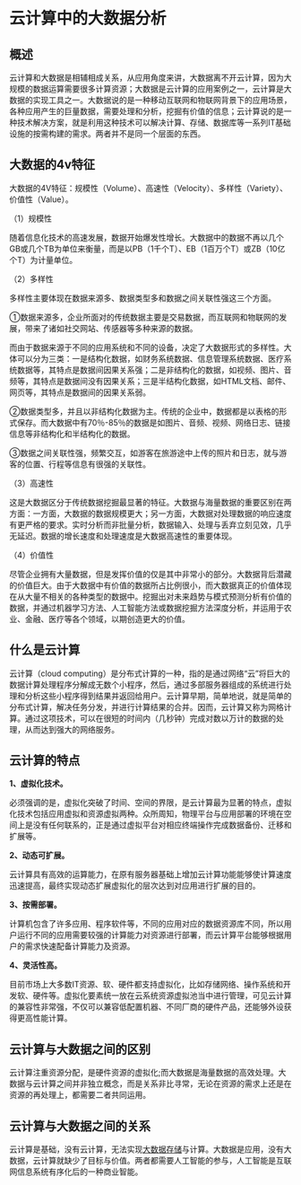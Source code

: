 # 云计算中的大数据分析

## 概述

云计算和大数据是相辅相成关系，从应用角度来讲，大数据离不开云计算，因为大规模的数据运算需要很多计算资源；大数据是云计算的应用案例之一，云计算是大数据的实现工具之一。大数据说的是一种移动互联网和物联网背景下的应用场景，各种应用产生的巨量数据，需要处理和分析，挖掘有价值的信息；云计算说的是一种技术解决方案，就是利用这种技术可以解决计算、存储、数据库等一系列IT基础设施的按需构建的需求。两者并不是同一个层面的东西。

## 大数据的4v特征

大数据的4V特征：规模性（Volume）、高速性（Velocity）、多样性（Variety）、价值性（Value）。

（1）规模性

随着信息化技术的高速发展，数据开始爆发性增长。大数据中的数据不再以几个GB或几个TB为单位来衡量，而是以PB（1千个T）、EB（1百万个T）或ZB（10亿个T）为计量单位。

（2）多样性

多样性主要体现在数据来源多、数据类型多和数据之间关联性强这三个方面。

①数据来源多，企业所面对的传统数据主要是交易数据，而互联网和物联网的发展，带来了诸如社交网站、传感器等多种来源的数据。

而由于数据来源于不同的应用系统和不同的设备，决定了大数据形式的多样性。大体可以分为三类：一是结构化数据，如财务系统数据、信息管理系统数据、医疗系统数据等，其特点是数据间因果关系强；二是非结构化的数据，如视频、图片、音频等，其特点是数据间没有因果关系；三是半结构化数据，如HTML文档、邮件、网页等，其特点是数据间的因果关系弱。

②数据类型多，并且以非结构化数据为主。传统的企业中，数据都是以表格的形式保存。而大数据中有70％-85％的数据是如图片、音频、视频、网络日志、链接信息等非结构化和半结构化的数据。

③数据之间关联性强，频繁交互，如游客在旅游途中上传的照片和日志，就与游客的位置、行程等信息有很强的关联性。

（3）高速性

这是大数据区分于传统数据挖掘最显著的特征。大数据与海量数据的重要区别在两方面：一方面，大数据的数据规模更大；另一方面，大数据对处理数据的响应速度有更严格的要求。实时分析而非批量分析，数据输入、处理与丢弃立刻见效，几乎无延迟。数据的增长速度和处理速度是大数据高速性的重要体现。

（4）价值性

尽管企业拥有大量数据，但是发挥价值的仅是其中非常小的部分。大数据背后潜藏的价值巨大。由于大数据中有价值的数据所占比例很小，而大数据真正的价值体现在从大量不相关的各种类型的数据中。挖掘出对未来趋势与模式预测分析有价值的数据，并通过机器学习方法、人工智能方法或数据挖掘方法深度分析，并运用于农业、金融、医疗等各个领域，以期创造更大的价值。

## 什么是云计算

云计算（cloud computing）是分布式计算的一种，指的是通过网络“云”将巨大的数据计算处理程序分解成无数个小程序，然后，通过多部服务器组成的系统进行处理和分析这些小程序得到结果并返回给用户。云计算早期，简单地说，就是简单的分布式计算，解决任务分发，并进行计算结果的合并。因而，云计算又称为网格计算。通过这项技术，可以在很短的时间内（几秒钟）完成对数以万计的数据的处理，从而达到强大的网络服务。

## 云计算的特点

**1、虚拟化技术。**

必须强调的是，虚拟化突破了时间、空间的界限，是云计算最为显著的特点，虚拟化技术包括应用虚拟和资源虚拟两种。众所周知，物理平台与应用部署的环境在空间上是没有任何联系的，正是通过虚拟平台对相应终端操作完成数据备份、迁移和扩展等。

**2、动态可扩展。**

云计算具有高效的运算能力，在原有服务器基础上增加云计算功能能够使计算速度迅速提高，最终实现动态扩展虚拟化的层次达到对应用进行扩展的目的。

**3、按需部署。**

计算机包含了许多应用、程序软件等，不同的应用对应的数据资源库不同，所以用户运行不同的应用需要较强的计算能力对资源进行部署，而云计算平台能够根据用户的需求快速配备计算能力及资源。

**4、灵活性高。**

目前市场上大多数IT资源、软、硬件都支持虚拟化，比如存储网络、操作系统和开发软、硬件等。虚拟化要素统一放在云系统资源虚拟池当中进行管理，可见云计算的兼容性非常强，不仅可以兼容低配置机器、不同厂商的硬件产品，还能够外设获得更高性能计算。

## 云计算与大数据之间的区别

云计算注重资源分配，是硬件资源的虚拟化;而大数据是海量数据的高效处理。大数据与云计算之间并非独立概念，而是关系非比寻常，无论在资源的需求上还是在资源的再处理上，都需要二者共同运用。

## 云计算与大数据之间的关系

云计算是基础，没有云计算，无法实现[大数据存储](https://cloud.tencent.com/solution/bigdata-storage?from=10680)与计算。大数据是应用，没有大数据，云计算就缺少了目标与价值。两者都需要人工智能的参与，人工智能是互联网信息系统有序化后的一种商业智能。

